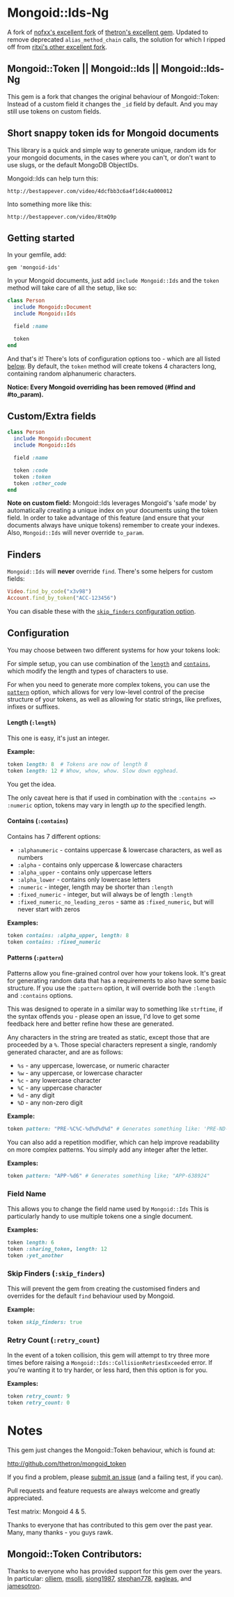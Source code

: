 Mongoid::Ids-Ng
============

A fork of [nofxx's excellent fork](https://github.com/nofxx/mongoid-ids) of 
[thetron's excellent gem](https://github.com/thetron/mongoid_token).  Updated to remove deprecated 
`alias_method_chain` calls, the solution for which I ripped off from 
[ritxi's other excellent fork](https://github.com/ritxi/mongoid_token).  

[//]: # ([![Gem Version]&#40;https://badge.fury.io/rb/mongoid-ids.svg&#41;]&#40;http://badge.fury.io/rb/mongoid-ids&#41;)
[//]: # ([![Dependency Status]&#40;https://gemnasium.com/nofxx/mongoid-ids.svg&#41;]&#40;https://gemnasium.com/nofxx/mongoid-ids&#41;)
[//]: # ([![Build Status]&#40;https://secure.travis-ci.org/nofxx/mongoid-ids.svg&#41;]&#40;http://travis-ci.org/nofxx/mongoid-ids&#41;)
[//]: # ([![Code Climate]&#40;https://codeclimate.com/github/nofxx/mongoid-ids.svg&#41;]&#40;https://codeclimate.com/github/nofxx/mongoid-ids&#41;)
[//]: # ([![Coverage Status]&#40;https://coveralls.io/repos/nofxx/mongoid-ids/badge.svg&#41;]&#40;https://coveralls.io/r/nofxx/mongoid-ids&#41;)

## Mongoid::Token || Mongoid::Ids || Mongoid::Ids-Ng

This gem is a fork that changes the original behaviour of Mongoid::Token:
Instead of a custom field it changes the `_id` field by default.
And you may still use tokens on custom fields.


## Short snappy token ids for Mongoid documents

This library is a quick and simple way to generate unique, random ids
for your mongoid documents, in the cases where you can't, or don't want
to use slugs, or the default MongoDB ObjectIDs.

Mongoid::Ids can help turn this:

    http://bestappever.com/video/4dcfbb3c6a4f1d4c4a000012

Into something more like this:

    http://bestappever.com/video/8tmQ9p


## Getting started

In your gemfile, add:

    gem 'mongoid-ids'

In your Mongoid documents, just add `include Mongoid::Ids` and the
`token` method will take care of all the setup, like so:

```ruby
class Person
  include Mongoid::Document
  include Mongoid::Ids

  field :name

  token
end

```

And that's it! There's lots of configuration options too - which are all
listed [below](#configuration). By default, the `token` method will
create tokens 4 characters long, containing random alphanumeric characters.

**Notice: Every Mongoid overriding has been removed (#find and #to_param).**


## Custom/Extra fields


```ruby
class Person
  include Mongoid::Document
  include Mongoid::Ids

  field :name

  token :code
  token :token
  token :other_code
end

```

__Note on custom field:__ Mongoid::Ids leverages Mongoid's 'safe mode' by
automatically creating a unique index on your documents using the token
field. In order to take advantage of this feature (and ensure that your
documents always have unique tokens) remember to create your indexes.
Also, `Mongoid::Ids` will never override `to_param`.


## Finders

`Mongoid::Ids` will **never** override `find`.
There's some helpers for custom fields:

```ruby
Video.find_by_code("x3v98")
Account.find_by_token("ACC-123456")
```

You can disable these with the
[`skip_finders` configuration option](#skip-finders-skip_finders).


## Configuration

You may choose between two different systems for how your tokens look:

For simple setup, you can use combination of the
[`length`](#length-length) and [`contains`](#contains-contains),
which modify the length and types of characters to use.

For when you need to generate more complex tokens, you can use the
[`pattern`](#patterns-pattern) option, which allows for very low-level
control of the precise structure of your tokens, as well as allowing
for static strings, like prefixes, infixes or suffixes.

#### Length (`:length`)

This one is easy, it's just an integer.

__Example:__

```ruby
token length: 8  # Tokens are now of length 8
token length: 12 # Whow, whow, whow. Slow down egghead.
```

You get the idea.

The only caveat here is that if used in combination with the
`:contains => :numeric` option, tokens may vary in length _up to_ the
specified length.

#### Contains (`:contains`)

Contains has 7 different options:

* `:alphanumeric` - contains uppercase & lowercase characters, as well
as numbers
* `:alpha` - contains only uppercase & lowercase characters
* `:alpha_upper` - contains only uppercase letters
* `:alpha_lower` - contains only lowercase letters
* `:numeric` - integer, length may be shorter than `:length`
* `:fixed_numeric` - integer, but will always be of length `:length`
* `:fixed_numeric_no_leading_zeros` - same as `:fixed_numeric`, but will
never start with zeros

__Examples:__
```ruby
token contains: :alpha_upper, length: 8
token contains: :fixed_numeric
```

#### Patterns (`:pattern`)

Patterns allow you fine-grained control over how your tokens look.
It's great for generating random data that has a requirements to
also have some basic structure. If you use the `:pattern` option,
it will override both the `:length` and `:contains` options.

This was designed to operate in a similar way to something like `strftime`,
if the syntax offends you - please open an issue, I'd love to get some
feedback here and better refine how these are generated.

Any characters in the string are treated as static, except those that are
proceeded by a `%`. Those special characters represent a single, randomly
generated character, and are as follows:

* `%s` - any uppercase, lowercase, or numeric character
* `%w` - any uppercase, or lowercase character
* `%c` - any lowercase character
* `%C` - any uppercase character
* `%d` - any digit
* `%D` - any non-zero digit

__Example:__

```ruby
token pattern: "PRE-%C%C-%d%d%d%d" # Generates something like: 'PRE-ND-3485'
```

You can also add a repetition modifier, which can help improve readability on
more complex patterns. You simply add any integer after the letter.

__Examples:__

```ruby
token pattern: "APP-%d6" # Generates something like; "APP-638924"
```

### Field Name

This allows you to change the field name used by `Mongoid::Ids`
This is particularly handy to use multiple tokens one a single document.

__Examples:__
```ruby
token length: 6
token :sharing_token, length: 12
token :yet_another
```


### Skip Finders (`:skip_finders`)

This will prevent the gem from creating the customised finders and
overrides for the default `find` behaviour used by Mongoid.

__Example:__
```ruby
token skip_finders: true
```


### Retry Count (`:retry_count`)

In the event of a token collision, this gem will attempt to try three
more times before raising a `Mongoid::Ids::CollisionRetriesExceeded`
error. If you're wanting it to try harder, or less hard, then this
option is for you.

__Examples:__
```ruby
token retry_count: 9
token retry_count: 0
```

# Notes

This gem just changes the Mongoid::Token behaviour, which is found at:

http://github.com/thetron/mongoid_token

If you find a problem, please
[submit an issue](http://github.com/nofxx/mongoid-ids/issues)
(and a failing test, if you can).

Pull requests and feature requests are always welcome and greatly appreciated.

Test matrix: Mongoid 4 & 5.

Thanks to everyone that has contributed to this gem over the past year.
Many, many thanks - you guys rawk.


## Mongoid::Token Contributors:

Thanks to everyone who has provided support for this gem over the years.
In particular: [olliem](https://github.com/olliem),
[msolli](https://github.com/msolli),
[siong1987](https://github.com/siong1987),
[stephan778](https://github.com/stephan778),
[eagleas](https://github.com/eagleas), and
[jamesotron](https://github.com/jamesotron).
